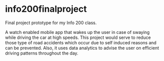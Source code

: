 # info200finalproject
Final project prototype for my Info 200 class. 

A watch enabled mobile app that wakes up the user in case of swaying while driving the car at high speeds. This project would serve to reduce
those type of road accidents which occur due to self induced reasons and can be prevented. Also, it uses data analytics to advise the user  on 
efficient driving patterns throughout the day.

